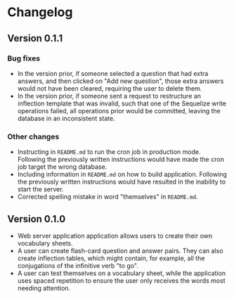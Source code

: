 # Changelog

## Version 0.1.1

### Bug fixes

- In the version prior, if someone selected a question that had extra answers, and then clicked on "Add new question", those extra answers would not have been cleared, requiring the user to delete them.
- In the version prior, if someone sent a request to restructure an inflection template that was invalid, such that one of the Sequelize write operations failed, all operations prior would be committed, leaving the database in an inconsistent state.

### Other changes

- Instructing in `README.md` to run the cron job in production mode. Following the previously written instructions would have made the cron job target the wrong database.
- Including information in `README.md` on how to build application. Following the previously written instructions would have resulted in the inability to start the server.
- Corrected spelling mistake in word "themselves" in `README.md`.

## Version 0.1.0

- Web server application application allows users to create their own vocabulary sheets.
- A user can create flash-card question and answer pairs. They can also create inflection tables, which might contain, for example, all the conjugations of the infinitive verb "to go".
- A user can test themselves on a vocabulary sheet, while the application uses spaced repetition to ensure the user only receives the words most needing attention.
